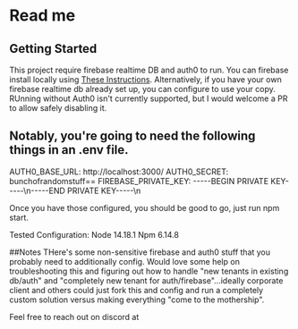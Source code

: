 # Read me 
## Getting Started
This project require firebase realtime DB and auth0 to run.  You can firebase install locally using 
[These Instructions](https://firebase.google.com/docs/emulator-suite/install_and_configure).  Alternatively,
if you have your own firebase realtime db already set up, you can configure to use your copy.
RUnning without Auth0 isn't currently supported, but I would welcome a PR to allow safely disabling it.  

## Notably, you're going to need the following things in an .env file.

AUTH0_BASE_URL:       http://localhost:3000/
AUTH0_SECRET:         bunchofrandomstuff==
FIREBASE_PRIVATE_KEY: -----BEGIN PRIVATE KEY-----\n-----END PRIVATE KEY-----\n

Once you have those configured, you should be good to go, just run npm start.

Tested Configuration:
Node 14.18.1
Npm 6.14.8

##Notes
THere's some non-sensitive firebase and auth0 stuff that you probably need to additionally config.
Would love some help on troubleshooting this and figuring out how to handle "new tenants in existing db/auth" and 
"completely new tenant for auth/firebase"...ideally corporate client and others could just fork this and config
and run a completely custom solution versus making everything "come to the mothership".

Feel free to reach out on discord at 
